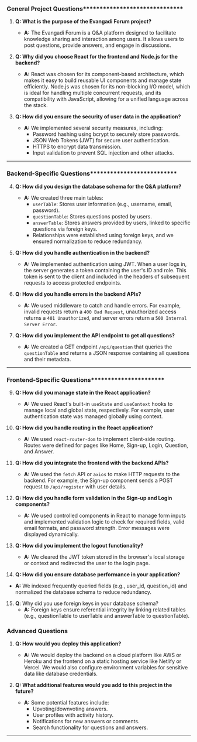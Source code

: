 ### **General Project Questions**\*\*\***\*\*\*\*\***\*\*\***\*\*\*\*\***\*\*\***\*\*\*\*\***\*\*\*\*\*\*

1. **Q: What is the purpose of the Evangadi Forum project?**

   - **A:** The Evangadi Forum is a Q&A platform designed to facilitate knowledge sharing and interaction among users. It allows users to post questions, provide answers, and engage in discussions.

2. **Q: Why did you choose React for the frontend and Node.js for the backend?**

   - **A:** React was chosen for its component-based architecture, which makes it easy to build reusable UI components and manage state efficiently. Node.js was chosen for its non-blocking I/O model, which is ideal for handling multiple concurrent requests, and its compatibility with JavaScript, allowing for a unified language across the stack.

3. **Q: How did you ensure the security of user data in the application?**
   - **A:** We implemented several security measures, including:
     - Password hashing using bcrypt to securely store passwords.
     - JSON Web Tokens (JWT) for secure user authentication.
     - HTTPS to encrypt data transmission.
     - Input validation to prevent SQL injection and other attacks.

---

### **Backend-Specific Questions\*\*\*\***\*\*\*\***\*\*\*\***\*\***\*\*\*\***\*\*\*\***\*\*\*\***

4. **Q: How did you design the database schema for the Q&A platform?**

   - **A:** We created three main tables:
     - `userTable`: Stores user information (e.g., username, email, password).
     - `questionTable`: Stores questions posted by users.
     - `answerTable`: Stores answers provided by users, linked to specific questions via foreign keys.
     - Relationships were established using foreign keys, and we ensured normalization to reduce redundancy.

5. **Q: How did you handle authentication in the backend?**

   - **A:** We implemented authentication using JWT. When a user logs in, the server generates a token containing the user's ID and role. This token is sent to the client and included in the headers of subsequent requests to access protected endpoints.

6. **Q: How did you handle errors in the backend APIs?**

   - **A:** We used middleware to catch and handle errors. For example, invalid requests return a `400 Bad Request`, unauthorized access returns a `401 Unauthorized`, and server errors return a `500 Internal Server Error`.

7. **Q: How did you implement the API endpoint to get all questions?**
   - **A:** We created a GET endpoint `/api/question` that queries the `questionTable` and returns a JSON response containing all questions and their metadata.

---

### **Frontend-Specific Questions\*\*\*\***\*\***\*\*\*\***\*\***\*\*\*\***\*\***\*\*\*\***

9. **Q: How did you manage state in the React application?**

   - **A:** We used React's built-in `useState` and `useContext` hooks to manage local and global state, respectively. For example, user authentication state was managed globally using context.

10. **Q: How did you handle routing in the React application?**

    - **A:** We used `react-router-dom` to implement client-side routing. Routes were defined for pages like Home, Sign-up, Login, Question, and Answer.

11. **Q: How did you integrate the frontend with the backend APIs?**

    - **A:** We used the `fetch` API or `axios` to make HTTP requests to the backend. For example, the Sign-up component sends a POST request to `/api/register` with user details.

12. **Q: How did you handle form validation in the Sign-up and Login components?**

    - **A:** We used controlled components in React to manage form inputs and implemented validation logic to check for required fields, valid email formats, and password strength. Error messages were displayed dynamically.

13. **Q: How did you implement the logout functionality?**

    - **A:** We cleared the JWT token stored in the browser's local storage or context and redirected the user to the login page.

14. **Q: How did you ensure database performance in your application?**

- **A:** We indexed frequently queried fields (e.g., user_id, question_id) and normalized the database schema to reduce redundancy.

15. **Q**: Why did you use foreign keys in your database schema?
    - **A:** Foreign keys ensure referential integrity by linking related tables (e.g., questionTable to userTable and answerTable to questionTable).

### **Advanced Questions**

1.  **Q: How would you deploy this application?**

    - **A:** We would deploy the backend on a cloud platform like AWS or Heroku and the frontend on a static hosting service like Netlify or Vercel. We would also configure environment variables for sensitive data like database credentials.

2.  **Q: What additional features would you add to this project in the future?**
    - **A:** Some potential features include:
      - Upvoting/downvoting answers.
      - User profiles with activity history.
      - Notifications for new answers or comments.
      - Search functionality for questions and answers.

---
